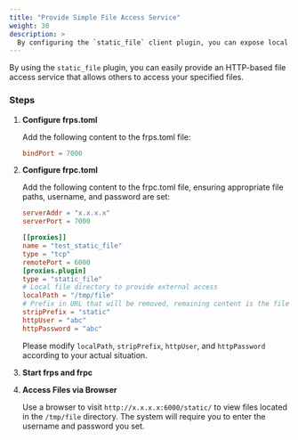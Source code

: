 ```yaml
---
title: "Provide Simple File Access Service"
weight: 30
description: >
  By configuring the `static_file` client plugin, you can expose local files on the public network for others to access.
---
```


By using the `static_file` plugin, you can easily provide an HTTP-based file access service that allows others to access your specified files.

### Steps

1. **Configure frps.toml**

   Add the following content to the frps.toml file:

    ```toml
    bindPort = 7000
    ```

2. **Configure frpc.toml**

   Add the following content to the frpc.toml file, ensuring appropriate file paths, username, and password are set:

    ```toml
    serverAddr = "x.x.x.x"
    serverPort = 7000

    [[proxies]]
    name = "test_static_file"
    type = "tcp"
    remotePort = 6000
    [proxies.plugin]
    type = "static_file"
    # Local file directory to provide external access
    localPath = "/tmp/file"
    # Prefix in URL that will be removed, remaining content is the file path to access
    stripPrefix = "static"
    httpUser = "abc"
    httpPassword = "abc"
    ```

    Please modify `localPath`, `stripPrefix`, `httpUser`, and `httpPassword` according to your actual situation.

3. **Start frps and frpc**

4. **Access Files via Browser**

    Use a browser to visit `http://x.x.x.x:6000/static/` to view files located in the `/tmp/file` directory. The system will require you to enter the username and password you set.